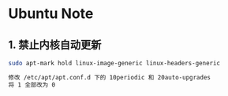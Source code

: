 # Ubuntu Note

## 1. 禁止内核自动更新
~~~bash
sudo apt-mark hold linux-image-generic linux-headers-generic

修改 /etc/apt/apt.conf.d 下的 10periodic 和 20auto-upgrades
将 1 全部改为 0
~~~
